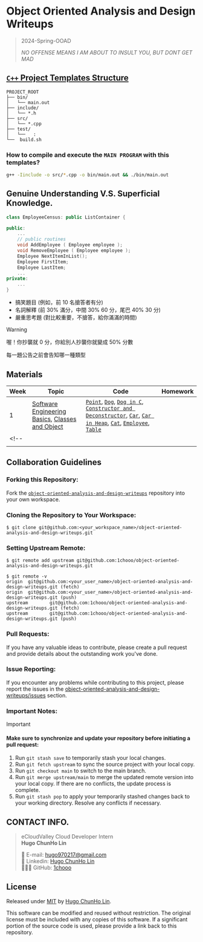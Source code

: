 # Object Oriented Analysis and Design Writeups

> 2024-Spring-OOAD  
>
> *NO OFFENSE MEANS I AM ABOUT TO INSULT YOU, BUT DONT GET MAD*


## [`C++` Project Templates Structure](./templates/)

```
PROJECT_ROOT
├── bin/
│   └── main.out
├── include/
│   └── *.h
├── src/
│   └── *.cpp
├── test/
│   └──   :
└──  build.sh
```

### How to **compile and execute** the `MAIN PROGRAM` with this templates?
```sh
g++ -Iinclude -o src/*.cpp -o bin/main.out && ./bin/main.out
```

## Genuine Understanding V.S. Superficial Knowledge.

```cpp
class EmployeeCensus: public ListContainer {

public:
    ...
    // public routines
    void AddEmployee ( Employee employee ); 
    void RemoveEmployee ( Employee employee );
    Employee NextItemInList();
    Employee FirstItem;
    Employee LastItem;
    ...
private:
    ...
}
```

- 搞笑題目 (例如，前 10 名搶答者有分)
- 名詞解釋 (前 30% 滿分，中間 30% 60 分，尾巴 40% 30 分)
- 嚴重思考題 (對比較重要，不搶答，給你滿滿的時間)

> [!WARNING]
> 喔！你抄襲就 0 分，你給別人抄襲你就變成 50% 分數


每一題公告之前會告知哪一種類型


## Materials

| Week | Topic  | Code | Homework |
| ---- | ------ | ---- | -------- |
| 1    | [Software Engineering Basics](./materials/00_software_engineering_basics/), [Classes and Object]((./materials/01_classes_and_object/README.md)) | [`Point`](./materials/01_classes_and_object/01_Point/), [`Dog`](./materials/01_classes_and_object/02_Dog/), [`Dog in C`](./materials/01_classes_and_object/03_DogC/), [`Constructor and Deconstructor`](./materials/01_classes_and_object/04_ConstructorDeconstructor/), [`Car`](./materials/01_classes_and_object/05_CarStack/), [`Car in Heap`](./materials/01_classes_and_object/06_CarHeap/), [`Cat`](./materials/01_classes_and_object/07_Cat/), [`Employee`](./materials/01_classes_and_object/08_Employee/), [`Table`](./materials/01_classes_and_object/09_Table/) |  |
<!-- |     |  |  |  |
|     |  |  |  | -->

## Collaboration Guidelines
### Forking this Repository:

Fork the [`object-oriented-analysis-and-design-writeups`](https://github.com/1chooo/object-oriented-analysis-and-design-writeups) repository into your own workspace.

### Cloning the Repository to Your Workspace:

```shell
$ git clone git@github.com:<your_workspace_name>/object-oriented-analysis-and-design-writeups.git
```

### Setting Upstream Remote:
```shell
$ git remote add upstream git@github.com:1chooo/object-oriented-analysis-and-design-writeups.git

$ git remote -v
origin  git@github.com:<your_user_name>/object-oriented-analysis-and-design-writeups.git (fetch)
origin  git@github.com:<your_user_name>/object-oriented-analysis-and-design-writeups.git (push)
upstream        git@github.com:1chooo/object-oriented-analysis-and-design-writeups.git (fetch)
upstream        git@github.com:1chooo/object-oriented-analysis-and-design-writeups.git (push)
```
### Pull Requests:
If you have any valuable ideas to contribute, please create a pull request and provide details about the outstanding work you've done.

### Issue Reporting:
If you encounter any problems while contributing to this project, please report the issues in the [object-oriented-analysis-and-design-writeups/issues](https://github.com/1chooo/object-oriented-analysis-and-design-writeups/issues) section.


### Important Notes:
> [!IMPORTANT]  
> #### Make sure to synchronize and update your repository before initiating a pull request:
> 1. Run `git stash save` to temporarily stash your local changes.
> 2. Run `git fetch upstream` to sync the source project with your local copy.
> 3. Run `git checkout main` to switch to the main branch.
> 4. Run `git merge upstream/main` to merge the updated remote version into your local copy. If there are no conflicts, the update process is complete.
> 5. Run `git stash pop` to apply your temporarily stashed changes back to your working directory. Resolve any conflicts if necessary.


## CONTACT INFO.

> eCloudValley Cloud Developer Intern </br>
> **Hugo ChunHo Lin**
> 
> <aside>
>   📩 E-mail: <a href="mailto:hugo970217@gmail.com">hugo970217@gmail.com</a>
> <br>
>   🧳 Linkedin: <a href="https://www.linkedin.com/in/1chooo/">Hugo ChunHo Lin</a>
> <br>
>   👨🏻‍💻 GitHub: <a href="https://github.com/1chooo">1chooo</a>
>    
> </aside>


## License
Released under [MIT](./LICENSE) by [Hugo ChunHo Lin](https://github.com/1chooo).

This software can be modified and reused without restriction.
The original license must be included with any copies of this software.
If a significant portion of the source code is used, please provide a link back to this repository.
